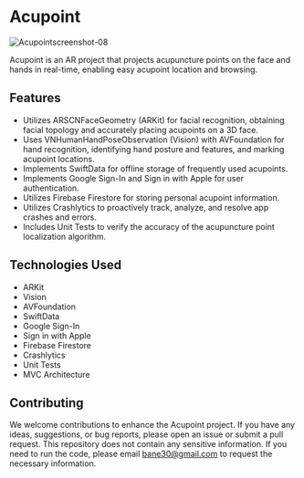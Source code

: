 # Acupoint
![Acupointscreenshot-08](https://github.com/banelin8814/Acupoint/assets/67232808/b683f93c-a8f5-4c8b-98ac-983141c7f5e0)

Acupoint is an AR project that projects acupuncture points on the face and hands in real-time, enabling easy acupoint location and browsing.

## Features

- Utilizes ARSCNFaceGeometry (ARKit) for facial recognition, obtaining facial topology and accurately placing acupoints on a 3D face.
- Uses VNHumanHandPoseObservation (Vision) with AVFoundation for hand recognition, identifying hand posture and features, and marking acupoint locations.
- Implements SwiftData for offline storage of frequently used acupoints.
- Implements Google Sign-In and Sign in with Apple for user authentication.
- Utilizes Firebase Firestore for storing personal acupoint information.
- Utilizes Crashlytics to proactively track, analyze, and resolve app crashes and errors.
- Includes Unit Tests to verify the accuracy of the acupuncture point localization algorithm.

## Technologies Used

- ARKit
- Vision
- AVFoundation
- SwiftData
- Google Sign-In
- Sign in with Apple
- Firebase Firestore
- Crashlytics
- Unit Tests
- MVC Architecture

## Contributing

We welcome contributions to enhance the Acupoint project. If you have any ideas, suggestions, or bug reports, please open an issue or submit a pull request.
This repository does not contain any sensitive information. If you need to run the code, please email bane30@gmail.com to request the necessary information.

